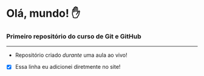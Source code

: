 # Olá, mundo! ✋
 ### Primeiro repositório do curso de **Git e GitHub**
 ---
* Repositório criado *durante* uma aula ao vivo!

 - [x] Essa linha eu adicionei diretmente no site!
